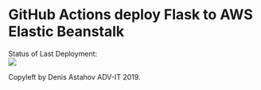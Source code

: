 # GitHub Actions deploy Flask to AWS Elastic Beanstalk




Status of Last Deployment:<br>
<img src="https://github.com/nazariatus/github-actions-part-2-cicd-to-aws/workflows/CI-CD-Pipeline-to-AWS-ElasticBeastalk/badge.svg?branch=main"><br>


Copyleft by Denis Astahov ADV-IT 2019.
